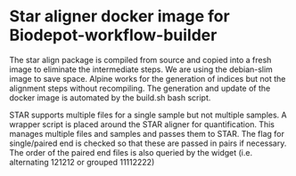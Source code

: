 # Star aligner docker image for Biodepot-workflow-builder

The star align package is compiled from source and copied into a fresh image to eliminate the intermediate steps. We are using the debian-slim image to save space. Alpine works for the generation of indices but not the alignment steps without recompiling. The generation and update of the docker image is automated by the build.sh bash script.

STAR supports multiple files for a single sample but not multiple samples. A wrapper script is placed around the STAR aligner for quantification. This manages multiple files and samples and passes them to STAR. The flag for single/paired end is checked so that these are passed in pairs if necessary. The order of the paired end files is also queried by the widget (i.e. alternating 121212 or grouped 11112222)